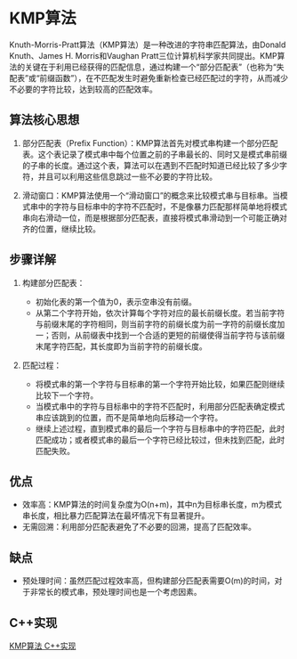 # KMP算法

Knuth-Morris-Pratt算法（KMP算法）是一种改进的字符串匹配算法，由Donald Knuth、James H. Morris和Vaughan Pratt三位计算机科学家共同提出。KMP算法的关键在于利用已经获得的匹配信息，通过构建一个“部分匹配表”（也称为“失配表”或“前缀函数”），在不匹配发生时避免重新检查已经匹配过的字符，从而减少不必要的字符比较，达到较高的匹配效率。

## 算法核心思想

1. 部分匹配表（Prefix Function）：KMP算法首先对模式串构建一个部分匹配表。这个表记录了模式串中每个位置之前的子串最长的、同时又是模式串前缀的子串的长度。通过这个表，算法可以在遇到不匹配时知道已经比较了多少字符，并且可以利用这些信息跳过一些不必要的字符比较。

2. 滑动窗口：KMP算法使用一个“滑动窗口”的概念来比较模式串与目标串。当模式串中的字符与目标串中的字符不匹配时，不是像暴力匹配那样简单地将模式串向右滑动一位，而是根据部分匹配表，直接将模式串滑动到一个可能正确对齐的位置，继续比较。

## 步骤详解

1. 构建部分匹配表：
   - 初始化表的第一个值为0，表示空串没有前缀。
   - 从第二个字符开始，依次计算每个字符对应的最长前缀长度。若当前字符与前缀末尾的字符相同，则当前字符的前缀长度为前一字符的前缀长度加一；否则，从前缀表中找到一个合适的更短的前缀使得当前字符与该前缀末尾字符匹配，其长度即为当前字符的前缀长度。

2. 匹配过程：
   - 将模式串的第一个字符与目标串的第一个字符开始比较，如果匹配则继续比较下一个字符。
   - 当模式串中的字符与目标串中的字符不匹配时，利用部分匹配表确定模式串应该跳到的位置，而不是简单地向后移动一个字符。
   - 继续上述过程，直到模式串的最后一个字符与目标串中的字符匹配，此时匹配成功；或者模式串的最后一个字符已经比较过，但未找到匹配，此时匹配失败。

## 优点

- 效率高：KMP算法的时间复杂度为O(n+m)，其中n为目标串长度，m为模式串长度，相比暴力匹配算法在最坏情况下有显著提升。
- 无需回溯：利用部分匹配表避免了不必要的回溯，提高了匹配效率。

## 缺点

- 预处理时间：虽然匹配过程效率高，但构建部分匹配表需要O(m)的时间，对于非常长的模式串，预处理时间也是一个考虑因素。

## C++实现

[KMP算法 C++实现](./KMP.cpp)

